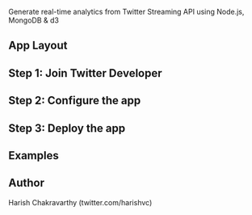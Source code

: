 Generate real-time analytics from Twitter Streaming API using Node.js, MongoDB  & d3

## App Layout


## Step 1: Join Twitter Developer


## Step 2: Configure the app

## Step 3: Deploy the app


## Examples

## Author
Harish Chakravarthy (twitter.com/harishvc)

